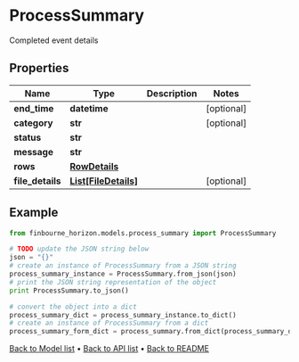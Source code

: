 # ProcessSummary

Completed event details

## Properties
Name | Type | Description | Notes
------------ | ------------- | ------------- | -------------
**end_time** | **datetime** |  | [optional] 
**category** | **str** |  | [optional] 
**status** | **str** |  | 
**message** | **str** |  | 
**rows** | [**RowDetails**](RowDetails.md) |  | 
**file_details** | [**List[FileDetails]**](FileDetails.md) |  | [optional] 

## Example

```python
from finbourne_horizon.models.process_summary import ProcessSummary

# TODO update the JSON string below
json = "{}"
# create an instance of ProcessSummary from a JSON string
process_summary_instance = ProcessSummary.from_json(json)
# print the JSON string representation of the object
print ProcessSummary.to_json()

# convert the object into a dict
process_summary_dict = process_summary_instance.to_dict()
# create an instance of ProcessSummary from a dict
process_summary_form_dict = process_summary.from_dict(process_summary_dict)
```
[Back to Model list](../README.md#documentation-for-models) &#8226; [Back to API list](../README.md#documentation-for-api-endpoints) &#8226; [Back to README](../README.md)


